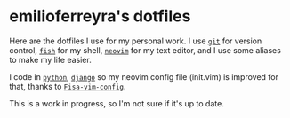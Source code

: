 # emilioferreyra's dotfiles

Here are the dotfiles I use for my personal work. I use [`git`](https://git-scm.com/) for version control, [`fish`](https://fishshell.com/) for my shell, [`neovim`](https://neovim.io/) for my text editor, and I use some aliases to make my life easier.

I code in [`python`](https://www.python.org/), [`django`](https://www.djangoproject.com) so my neovim config file (init.vim) is improved for that, thanks to [`Fisa-vim-config`](http://vim.fisadev.com).

This is a work in progress, so I'm not sure if it's up to date.
